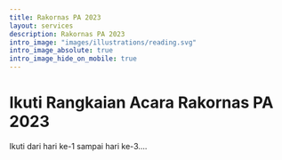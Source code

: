 ```yaml
---
title: Rakornas PA 2023
layout: services
description: Rakornas PA 2023
intro_image: "images/illustrations/reading.svg"
intro_image_absolute: true
intro_image_hide_on_mobile: true
---
```


# Ikuti Rangkaian Acara Rakornas PA 2023

Ikuti dari hari ke-1 sampai hari ke-3....
